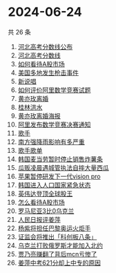 # 2024-06-24

共 26 条

<!-- BEGIN -->
<!-- 最后更新时间 Mon Jun 24 2024 22:08:16 GMT+0800 (China Standard Time) -->

1. [河北高考分数线公布](https://www.zhihu.com/search?q=%E6%B2%B3%E5%8C%97%E9%AB%98%E8%80%83%E5%88%86%E6%95%B0%E7%BA%BF%E5%85%AC%E5%B8%83)
1. [河北高考分数线](https://www.zhihu.com/search?q=%E6%B2%B3%E5%8C%97%E9%AB%98%E8%80%83%E5%88%86%E6%95%B0%E7%BA%BF)
1. [如何看待A股市场](https://www.zhihu.com/search?q=%E5%A6%82%E4%BD%95%E7%9C%8B%E5%BE%85A%E8%82%A1%E5%B8%82%E5%9C%BA)
1. [美国多地发生枪击事件](https://www.zhihu.com/search?q=%E7%BE%8E%E5%9B%BD%E5%A4%9A%E5%9C%B0%E5%8F%91%E7%94%9F%E6%9E%AA%E5%87%BB%E4%BA%8B%E4%BB%B6)
1. [新说唱](https://www.zhihu.com/search?q=%E6%96%B0%E8%AF%B4%E5%94%B1)
1. [如何评价阿里数学竞赛试题](https://www.zhihu.com/search?q=%E5%A6%82%E4%BD%95%E8%AF%84%E4%BB%B7%E9%98%BF%E9%87%8C%E6%95%B0%E5%AD%A6%E7%AB%9E%E8%B5%9B%E8%AF%95%E9%A2%98)
1. [黄亦玫离婚](https://www.zhihu.com/search?q=%E9%BB%84%E4%BA%A6%E7%8E%AB%E7%A6%BB%E5%A9%9A)
1. [桂林洪水](https://www.zhihu.com/search?q=%E6%A1%82%E6%9E%97%E6%B4%AA%E6%B0%B4)
1. [黄亦玫离婚海报](https://www.zhihu.com/search?q=%E9%BB%84%E4%BA%A6%E7%8E%AB%E7%A6%BB%E5%A9%9A%E6%B5%B7%E6%8A%A5)
1. [阿里发布数学竞赛决赛通知](https://www.zhihu.com/search?q=%E9%98%BF%E9%87%8C%E5%8F%91%E5%B8%83%E6%95%B0%E5%AD%A6%E7%AB%9E%E8%B5%9B%E5%86%B3%E8%B5%9B%E9%80%9A%E7%9F%A5)
1. [歌手](https://www.zhihu.com/search?q=%E6%AD%8C%E6%89%8B)
1. [南方强降雨影响有多严重](https://www.zhihu.com/search?q=%E5%8D%97%E6%96%B9%E5%BC%BA%E9%99%8D%E9%9B%A8%E5%BD%B1%E5%93%8D%E6%9C%89%E5%A4%9A%E4%B8%A5%E9%87%8D)
1. [歌手歌单](https://www.zhihu.com/search?q=%E6%AD%8C%E6%89%8B%E6%AD%8C%E5%8D%95)
1. [韩国麦当劳暂时停止销售炸薯条](https://www.zhihu.com/search?q=%E9%9F%A9%E5%9B%BD%E9%BA%A6%E5%BD%93%E5%8A%B3%E6%9A%82%E6%97%B6%E5%81%9C%E6%AD%A2%E9%94%80%E5%94%AE%E7%82%B8%E8%96%AF%E6%9D%A1)
1. [瓜贩凌晨遇城管执法自摔大量西瓜](https://www.zhihu.com/search?q=%E7%93%9C%E8%B4%A9%E5%87%8C%E6%99%A8%E9%81%87%E5%9F%8E%E7%AE%A1%E6%89%A7%E6%B3%95%E8%87%AA%E6%91%94%E5%A4%A7%E9%87%8F%E8%A5%BF%E7%93%9C)
1. [苹果暂停研发下一代vision pro](https://www.zhihu.com/search?q=%E8%8B%B9%E6%9E%9C%E6%9A%82%E5%81%9C%E7%A0%94%E5%8F%91%E4%B8%8B%E4%B8%80%E4%BB%A3vision%20pro)
1. [韩国进入人口国家紧急状态](https://www.zhihu.com/search?q=%E9%9F%A9%E5%9B%BD%E8%BF%9B%E5%85%A5%E4%BA%BA%E5%8F%A3%E5%9B%BD%E5%AE%B6%E7%B4%A7%E6%80%A5%E7%8A%B6%E6%80%81)
1. [英伟达登顶全球股王](https://www.zhihu.com/search?q=%E8%8B%B1%E4%BC%9F%E8%BE%BE%E7%99%BB%E9%A1%B6%E5%85%A8%E7%90%83%E8%82%A1%E7%8E%8B)
1. [怎么看待A股市场](https://www.zhihu.com/search?q=%E6%80%8E%E4%B9%88%E7%9C%8B%E5%BE%85A%E8%82%A1%E5%B8%82%E5%9C%BA)
1. [罗马尼亚3比0乌克兰](https://www.zhihu.com/search?q=%E7%BD%97%E9%A9%AC%E5%B0%BC%E4%BA%9A3%E6%AF%940%E4%B9%8C%E5%85%8B%E5%85%B0)
1. [人民日报评姜萍](https://www.zhihu.com/search?q=%E4%BA%BA%E6%B0%91%E6%97%A5%E6%8A%A5%E8%AF%84%E5%A7%9C%E8%90%8D)
1. [杨紫将担任巴黎奥运火炬手](https://www.zhihu.com/search?q=%E6%9D%A8%E7%B4%AB%E5%B0%86%E6%8B%85%E4%BB%BB%E5%B7%B4%E9%BB%8E%E5%A5%A5%E8%BF%90%E7%81%AB%E7%82%AC%E6%89%8B)
1. [证监会将推出「科创板八条」](https://www.zhihu.com/search?q=%E8%AF%81%E7%9B%91%E4%BC%9A%E5%B0%86%E6%8E%A8%E5%87%BA%E3%80%8C%E7%A7%91%E5%88%9B%E6%9D%BF%E5%85%AB%E6%9D%A1%E3%80%8D)
1. [乌克兰打败俄罗斯才能加入北约](https://www.zhihu.com/search?q=%E4%B9%8C%E5%85%8B%E5%85%B0%E6%89%93%E8%B4%A5%E4%BF%84%E7%BD%97%E6%96%AF%E6%89%8D%E8%83%BD%E5%8A%A0%E5%85%A5%E5%8C%97%E7%BA%A6)
1. [贾乃亮赚翻了背后mcn亏惨了](https://www.zhihu.com/search?q=%E8%B4%BE%E4%B9%83%E4%BA%AE%E8%B5%9A%E7%BF%BB%E4%BA%86%E8%83%8C%E5%90%8Emcn%E4%BA%8F%E6%83%A8%E4%BA%86)
1. [姜萍中考621分却上中专的原因](https://www.zhihu.com/search?q=%E5%A7%9C%E8%90%8D%E4%B8%AD%E8%80%83621%E5%88%86%E5%8D%B4%E4%B8%8A%E4%B8%AD%E4%B8%93%E7%9A%84%E5%8E%9F%E5%9B%A0)

<!-- END -->
